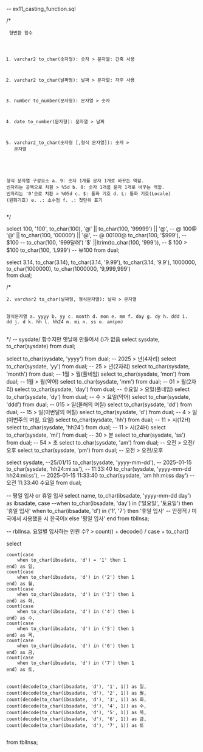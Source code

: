 <p>-- ex11_casting_function.sql</p>
<p>/*</p>
<pre><code> 형변환 함수

 1. varchar2 to_char(숫자형): 숫자 &gt; 문자열: 간혹 사용
 1. varchar2 to_char(날짜형): 날짜 &gt; 문자열: 자주 사용
 1. number to_number(문자형): 문자열 &gt; 숫자
 1. date to_number(문자형): 문자열 &gt; 날짜

1. varchar2_to_char(숫자형 [,형식 문자열]): 숫자 &gt; 문자열

형식 문자열 구성요소
a. 9: 숫자 1개를 문자 1개로 바꾸는 역할. 빈자리는 공백으로 치환 &gt; %5d
b. 0: 숫자 1개를 문자 1개로 바꾸는 역할. 빈자리는 '0'으로 치환 &gt; %05d
c. $: 통화 기호
d. L: 통화 기호(Locale) \(원화기호)
e. .: 소수점
f. ,: 첫단위 표기</code></pre><p>*/</p>
<p>select 
    100,
    '100',
    to_char(100),
    '@' || to_char(100, '99999') || '@', -- @   100@
    '@' || to_char(100, '00000') || '@', -- @ 00100@ 
    to_char(100, '$999'), -- $100
--    to_char(100, '999달러')
    '$' ||ltrim(to_char(100, '999')), -- $ 100 &gt; $100
    to_char(100, 'L999') --        ￦100
from dual;    </p>
<p>select
    3.14,
    to_char(3.14),
    to_char(3.14, '9.99'),
    to_char(3.14, '9.9'),
    1000000,
    to_char(1000000),
    to_char(1000000, '9,999,999')<br />from dual;</p>
<p>/*</p>
<pre><code>2. varchar2 to_char(날짜형, 형식문자열): 날짜 &gt; 문자열

형식문자열
a. yyyy
b. yy
c. month
d. mon
e. mm
f. day
g. dy
h. ddd
i. dd
j. d
k. hh
l. hh24
m. mi
n. ss
o. am(pm)</code></pre><p>*/
-- sysdate/ 함수지만 옛날에 만들어서 ()가 없음
select sysdate, to_char(sysdate) from dual;</p>
<p>select to_char(sysdate, 'yyyy') from dual; -- 2025 &gt; 년(4자리)
select to_char(sysdate, 'yy') from dual; -- 25 &gt; 년(2자리)
select to_char(sysdate, 'month') from dual; -- 1월 &gt; 월(풀네임)
select to_char(sysdate, 'mon') from dual; -- 1월 &gt; 월(약어)
select to_char(sysdate, 'mm') from dual; -- 01 &gt; 월(2자리)
select to_char(sysdate, 'day') from dual; -- 수요일 &gt; 요일(풀네임)
select to_char(sysdate, 'dy') from dual; -- 수 &gt; 요일(약어)
select to_char(sysdate, 'ddd') from dual; -- 015 &gt; 일(올해의 며칠)
select to_char(sysdate, 'dd') from dual; -- 15 &gt; 일(이번달의 며칠)
select to_char(sysdate, 'd') from dual; -- 4 &gt; 일(이번주의 며칠, 요일)
select to_char(sysdate, 'hh') from dual; -- 11 &gt; 시(12H)
select to_char(sysdate, 'hh24') from dual; -- 11 &gt; 시(24H)
select to_char(sysdate, 'mi') from dual; -- 30 &gt; 분
select to_char(sysdate, 'ss') from dual; -- 54 &gt; 초
select to_char(sysdate, 'am') from dual; -- 오전 &gt; 오전/오후
select to_char(sysdate, 'pm') from dual; -- 오전 &gt; 오전/오후</p>
<p>select 
    sysdate, --25/01/15
    to_char(sysdate, 'yyyy-mm-dd'), -- 2025-01-15
    to_char(sysdate, 'hh24:mi:ss'), -- 11:33:40
    to_char(sysdate, 'yyyy-mm-dd hh24:mi:ss'), -- 2025-01-15 11:33:40
    to_char(sysdate, 'am hh:mi:ss day') -- 오전 11:33:40 수요일
from dual;</p>
<p>-- 평일 입사 or 휴일 입사
select 
    name, to_char(ibsadate, 'yyyy-mm-dd day') as ibsadate,
    case 
        --when to_char(ibsadate, 'day') in  ('일요일', '토요일') then '휴일 입사'
        when to_char(ibsadate, 'd') in  ('1', '7') then '휴일 입사' -- 안정적 / 미국에서 사용했을 시 한국어x
        else '평일 입사'
    end
from tblInsa;</p>
<p>-- rblInsa. 요일별 입사하는 인원 수? &gt; count() + decode() / case + to_char()</p>
<p>select </p>
<pre><code>count(case 
    when to_char(ibsadate, 'd') = '1' then 1
end) as 일,
count(case 
    when to_char(ibsadate, 'd') in ('2') then 1
end) as 월,
count(case 
    when to_char(ibsadate, 'd') in ('3') then 1
end) as 화,
count(case 
    when to_char(ibsadate, 'd') in ('4') then 1
end) as 수,
count(case 
    when to_char(ibsadate, 'd') in ('5') then 1
end) as 목,
count(case 
    when to_char(ibsadate, 'd') in ('6') then 1
end) as 금,
count(case 
    when to_char(ibsadate, 'd') in ('7') then 1
end) as 토,

count(decode(to_char(ibsadate, 'd'), '1', 1)) as 일,
count(decode(to_char(ibsadate, 'd'), '2', 1)) as 월,
count(decode(to_char(ibsadate, 'd'), '3', 1)) as 화,
count(decode(to_char(ibsadate, 'd'), '4', 1)) as 수,
count(decode(to_char(ibsadate, 'd'), '5', 1)) as 목,
count(decode(to_char(ibsadate, 'd'), '6', 1)) as 금,
count(decode(to_char(ibsadate, 'd'), '7', 1)) as 토</code></pre><p>from tblInsa;</p>